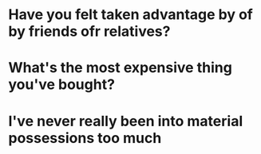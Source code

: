 # Have you felt taken advantage by of by friends ofr relatives?

# What's the most expensive thing you've bought?

# I've never really been into material possessions too much

